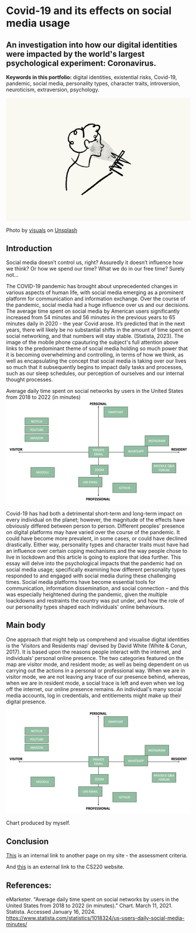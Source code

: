 # Covid-19 and its effects on social media usage

## An investigation into how our digital identities were impacted by the world's largest psychological experiment: Coronavirus.

**Keywords in this portfolio:** digital identities, existential risks, Covid-19, pandemic, social media, personality types, character traits, introversion, neuroticism, extraversion, psychology.

![Photo of a sketch incorporating covid-19 and social media usage.](assets/img/visuals-idbBOa-MQ-I-unsplash.jpg)

Photo by <a href="https://unsplash.com/@visuals?utm_content=creditCopyText&utm_medium=referral&utm_source=unsplash">visuals</a> on <a href="https://unsplash.com/photos/white-and-black-cat-sketch-idbBOa-MQ-I?utm_content=creditCopyText&utm_medium=referral&utm_source=unsplash">Unsplash</a>  

## Introduction
Social media doesn’t control us, right? Assuredly it doesn’t influence how we think? Or how we spend our time? What we do in our free time? Surely not…

The COVID-19 pandemic has brought about unprecedented changes in various aspects of human life, with social media emerging as a prominent platform for communication and information exchange. Over the course of the pandemic, social media had a huge influence over us and our decisions. The average time spent on social media by American users significantly increased from 54 minutes and 56 minutes in the previous years to 65 minutes daily in 2020 - the year Covid arose. It’s predicted that in the next years, there will likely be no substantial shifts in the amount of time spent on social networking, and that numbers will stay stable. (Statista, 2023). The image of the mobile phone cpauturing the subject's full attention above links to the predominant theme of social media holding so much power that it is becoming overwhelming and controlling, in terms of how we think, as well as encapsulating the concept that social media is taking over our lives so much that it subsequently begins to impact daily tasks and processes, such as our sleep schedules, our perception of ourselves and our internal thought processes. 

Average daily time spent on social networks by users in the United States from 2018 to 2022 (in minutes) 
![Graph.](assets/img/vrmappersonal.png)

Covid-19 has had both a detrimental short-term and long-term impact on every individual on the planet; however, the magnitude of the effects have obviously differed between person to person. Different peoples’ presence on digital platforms may have varied over the course of the pandemic. It could have become more prevalent, in some cases, or could have declined drastically. Either way, personality types and character traits must have had an influence over certain coping mechanisms and the way people chose to live in lockdown and this article is going to explore that idea further. This essay will delve into the psychological impacts that the pandemic had on social media usage; specifically examining how different personality types responded to and engaged with social media during these challenging times. Social media platforms have become essential tools for communication, information dissemination, and social connection – and this was especially heightened during the pandemic, given the multiple loackdowns and restraints the country was put under, and how the role of our personality types shaped each individuals' online behaviours.

## Main body 

One approach that might help us comprehend and visualise digital identities is the ‘Visitors and Residents map’ devised by David White (White & Corun, 2017). It is based upon the reasons people interact with the internet, and individuals’ personal online presence. The two categories featured on the map are visitor mode, and resident mode; as well as being dependent on us carrying out the actions in a personal or professional way. When we are in visitor mode, we are not leaving any trace of our presence behind, whereas, when we are in resident mode, a social trace is left and even when we log off the internet, our online presence remains. An individual's many social media accounts, log in credentials, and entitlements might make up their digital presence.

![Photo of my personal visitors and residents map.](assets/img/vrmappersonal.png)

Chart produced by myself.


## Conclusion 

[This](assessement.md) is an internal link to another page on my site - the assessment criteria. 

And [this](https://navigatingthedigitalworld.com) is an external link to the CS220 website. 


## References:
eMarketer. "Average daily time spent on social networks by users in the United States from 2018 to 2022 (in minutes)." Chart. March 11, 2021. Statista. Accessed January 16, 2024. https://www.statista.com/statistics/1018324/us-users-daily-social-media-minutes/
